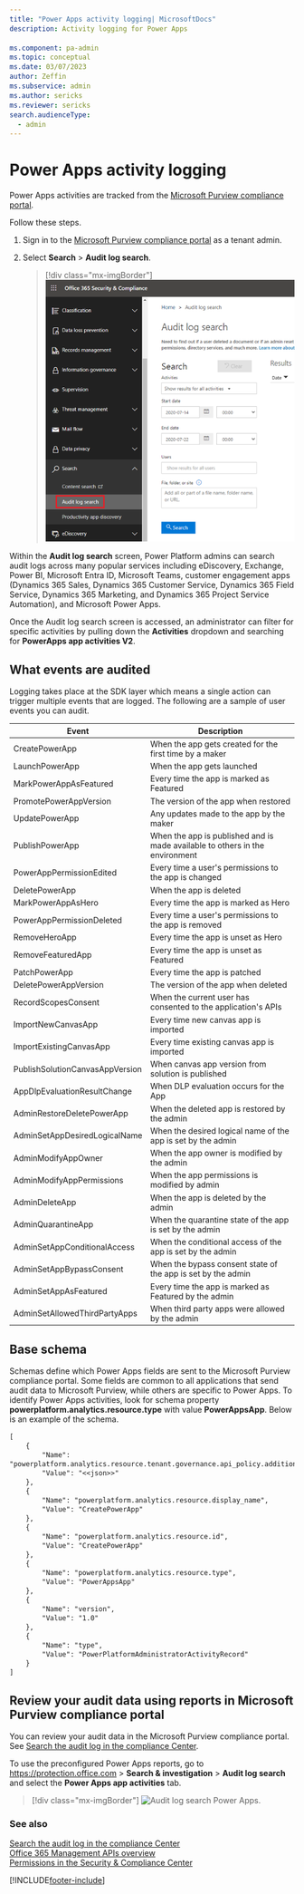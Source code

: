 ```yaml
---
title: "Power Apps activity logging| MicrosoftDocs"
description: Activity logging for Power Apps 

ms.component: pa-admin
ms.topic: conceptual
ms.date: 03/07/2023
author: Zeffin
ms.subservice: admin
ms.author: sericks 
ms.reviewer: sericks 
search.audienceType: 
  - admin
---
```

# Power Apps activity logging

Power Apps activities are tracked from the [Microsoft Purview compliance portal](/purview/purview). 

Follow these steps.

1. Sign in to the [Microsoft Purview compliance portal](https://compliance.microsoft.com) as a tenant admin.

2. Select **Search** > **Audit log search**. 

   > [!div class="mx-imgBorder"] 
   > ![Audit log search.](media/audit-log-search.png "Audit log search")

Within the **Audit log search** screen, Power Platform admins can search audit logs across many popular services including eDiscovery, Exchange, Power BI, Microsoft Entra ID, Microsoft Teams, customer engagement apps (Dynamics 365 Sales, Dynamics 365 Customer Service, Dynamics 365 Field Service, Dynamics 365 Marketing, and Dynamics 365 Project Service Automation), and Microsoft Power Apps.

Once the Audit log search screen is accessed, an administrator can filter for specific activities by pulling down the **Activities** dropdown and searching for **PowerApps app activities V2**.

## What events are audited
Logging takes place at the SDK layer which means a single action can trigger multiple events that are logged. The following are a sample of user events you can audit.

|Event  |Description  |
|---------|---------|
|CreatePowerApp   |When the app gets created for the first time by a maker |
|LaunchPowerApp    |When the app gets launched |
|MarkPowerAppAsFeatured   |Every time the app is marked as Featured|
|PromotePowerAppVersion   |The version of the app when restored|
|UpdatePowerApp    |Any updates made to the app by the maker|
|PublishPowerApp     |When the app is published and is made available to others in the environment|
|PowerAppPermissionEdited  |Every time a user's permissions to the app is changed|
|DeletePowerApp |When the app is deleted  |
|MarkPowerAppAsHero |Every time the app is marked as Hero  |
|PowerAppPermissionDeleted |Every time a user's permissions to the app is removed  |
|RemoveHeroApp  |Every time the app is unset as Hero |
|RemoveFeaturedApp    |Every time the app is unset as Featured  |
|PatchPowerApp   |Every time the app is patched|
|DeletePowerAppVersion   |The version of the app when deleted|
|RecordScopesConsent    | When the current user has consented to the application's APIs|
|ImportNewCanvasApp |Every time new canvas app is imported |
|ImportExistingCanvasApp   |Every time existing canvas app is imported |
|PublishSolutionCanvasAppVersion |When canvas app version from solution is published |
|AppDlpEvaluationResultChange | When DLP evaluation occurs for the App |
|AdminRestoreDeletePowerApp    |When the deleted app is restored by the admin|
|AdminSetAppDesiredLogicalName  |When the desired logical name of the app is set by the admin|
|AdminModifyAppOwner |When the app owner is modified by the admin  |
|AdminModifyAppPermissions |When the app permissions is modified by admin   |
|AdminDeleteApp |When the app is deleted by the admin |
|AdminQuarantineApp |When the quarantine state of the app is set by the admin|
|AdminSetAppConditionalAccess   |When the conditional access of the app is set by the admin|
|AdminSetAppBypassConsent |When the bypass consent state of the app is set by the admin|
|AdminSetAppAsFeatured |Every time the app is marked as Featured by the admin |
|AdminSetAllowedThirdPartyApps | When third party apps were allowed by the admin |


## Base schema
Schemas define which Power Apps fields are sent to the Microsoft Purview compliance portal.  Some fields are common to all applications that send audit data to Microsoft Purview, while others are specific to Power Apps. To identify Power Apps activities, look for schema property **powerplatform.analytics.resource.type** with value **PowerAppsApp**. Below is an example of the schema.

```
[
    {
        "Name": "powerplatform.analytics.resource.tenant.governance.api_policy.additional_resources",
        "Value": "<<json>>"
    },
    {
        "Name": "powerplatform.analytics.resource.display_name",
        "Value": "CreatePowerApp"
    },
    {
        "Name": "powerplatform.analytics.resource.id",
        "Value": "CreatePowerApp"
    },
    {
        "Name": "powerplatform.analytics.resource.type",
        "Value": "PowerAppsApp"
    },
    {
        "Name": "version",
        "Value": "1.0"
    },
    {
        "Name": "type",
        "Value": "PowerPlatformAdministratorActivityRecord"
    }
]

```

## Review your audit data using reports in Microsoft Purview compliance portal

You can review your audit data in the Microsoft Purview compliance portal. See [Search the audit log in the compliance Center](/microsoft-365/compliance/search-the-audit-log-in-security-and-compliance?view=o365-worldwide&preserve-view=true).

To use the preconfigured Power Apps reports, go to https://protection.office.com > **Search & investigation** > **Audit log search** and select the **Power Apps app activities** tab.

> [!div class="mx-imgBorder"] 
> ![Audit log search Power Apps.](media/audit-log-search-pa.png "Audit log search Power Apps")

### See also
 [Search the audit log in the compliance Center](/microsoft-365/compliance/search-the-audit-log-in-security-and-compliance?view=o365-worldwide&preserve-view=true)<br/>
 [Office 365 Management APIs overview](/office/office-365-management-api/office-365-management-apis-overview)<br/>
 [Permissions in the Security & Compliance Center](/office365/securitycompliance/permissions-in-the-security-and-compliance-center)

[!INCLUDE[footer-include](../includes/footer-banner.md)]
